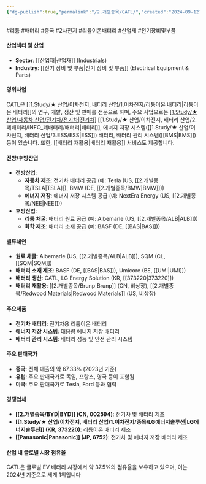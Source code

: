 ```yaml
---
{"dg-publish":true,"permalink":"/2.개별종목/CATL/","created":"2024-09-12T09:36:03.105+09:00","updated":"2025-06-03T20:05:58.171+09:00"}
---
```


#리튬 #배터리 #중국 #2차전지 #리튬이온배터리 #산업재 #전기장비및부품

#### 산업섹터 및 산업

- **Sector**: [[산업재\|산업재]] (Industrials)
- **Industry**: [[전기 장비 및 부품\|전기 장비 및 부품]] (Electrical Equipment & Parts)

#### 영위사업

CATL은 [[1.Study/★ 산업/이차전지, 배터리 산업/1.이차전지/리튬이온 배터리\|리튬이온 배터리]]의 연구, 개발, 생산 및 판매를 전문으로 하며, 주요 사업으로는 [[1.Study/★ 산업/자동차 산업/전기차/전기차\|전기차]](EV) [[1.Study/★ 산업/이차전지, 배터리 산업/2.폐배터리/INFO_폐배터리/배터리\|배터리]], 에너지 저장 시스템([[1.Study/★ 산업/이차전지, 배터리 산업/3.ESS/ESS\|ESS]]) 배터리, 배터리 관리 시스템([[BMS\|BMS]]) 등이 있습니다. 또한, [[배터리 재활용\|배터리 재활용]] 서비스도 제공합니다.

#### 전방/후방산업

- **전방산업**:
    - **자동차 제조**: 전기차 배터리 공급 (예: Tesla (US, [[2.개별종목/TSLA\|TSLA]]), BMW (DE, [[2.개별종목/BMW\|BMW]]))
    - **에너지 저장**: 에너지 저장 시스템 공급 (예: NextEra Energy (US, [[2.개별종목/NEE\|NEE]]))
- **후방산업**:
    - **리튬 채굴**: 배터리 원료 공급 (예: Albemarle (US, [[2.개별종목/ALB\|ALB]]))
    - **화학 제조**: 배터리 소재 공급 (예: BASF (DE, [[BAS\|BAS]]))

#### 밸류체인

- **원료 채굴**: Albemarle (US, [[2.개별종목/ALB\|ALB]]), SQM (CL, [[SQM\|SQM]])
- **배터리 소재 제조**: BASF (DE, [[BAS\|BAS]]), Umicore (BE, [[UMI\|UMI]])
- **배터리 생산**: CATL, LG Energy Solution (KR, [[373220\|373220]])
- **배터리 재활용**: [[2.개별종목/Brunp\|Brunp]] (CN, 비상장), [[2.개별종목/Redwood Materials\|Redwood Materials]] (US, 비상장)

#### 주요제품

- **전기차 배터리**: 전기차용 리튬이온 배터리
- **에너지 저장 시스템**: 대용량 에너지 저장 배터리
- **배터리 관리 시스템**: 배터리 성능 및 안전 관리 시스템

#### 주요 판매국가

- **중국**: 전체 매출의 약 67.33% (2023년 기준)
- **유럽**: 주요 판매국가로 독일, 프랑스, 영국 등이 포함됨
- **미국**: 주요 판매국가로 Tesla, Ford 등과 협력

#### 경쟁업체

- **[[2.개별종목/BYD\|BYD]] (CN, 002594)**: 전기차 및 배터리 제조
- **[[1.Study/★ 산업/이차전지, 배터리 산업/1.이차전지/종목/LG에너지솔루션\|LG에너지솔루션]] (KR, 373220)**: 리튬이온 배터리 제조
- **[[Panasonic\|Panasonic]] (JP, 6752)**: 전기차 및 에너지 저장 배터리 제조

#### 산업 내 글로벌 시장 점유율

CATL은 글로벌 EV 배터리 시장에서 약 37.5%의 점유율을 보유하고 있으며, 이는 2024년 기준으로 세계 1위입니다

